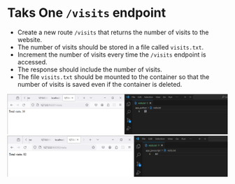 # Taks One `/visits` endpoint

- Create a new route `/visits` that returns the number of visits to the website.
- The number of visits should be stored in a file called `visits.txt`.
- Increment the number of visits every time the `/visits` endpoint is accessed.
- The response should include the number of visits.
- The file `visits.txt` should be mounted to the container so that the number of visits is saved even if the container is deleted.

![visits](./screenshots/12.1.png)
![visits](./screenshots/12.2.png)
